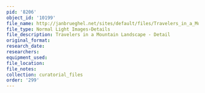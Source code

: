```yaml
---
pid: '8206'
object_id: '10199'
file_name: http://janbrueghel.net/sites/default/files/Travelers_in_a_Mountain_Landscape_Detail.jpg
file_type: Normal Light Images›Details
file_description: Travelers in a Mountain Landscape - Detail
original_format:
research_date:
researchers:
equipment_used:
file_location:
file_notes:
collection: curatorial_files
order: '299'
---
```

